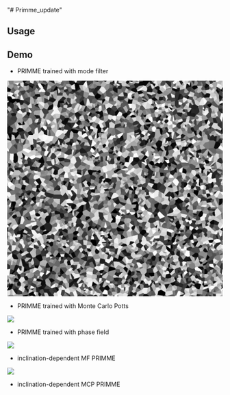 "# Primme_update" 

## 

## Usage

## Demo
- PRIMME trained with mode filter
<div style="display: flex; justify-content: center; align-items: center;">
  <img src="materials/mf.gif" width="600" />
</div>

- PRIMME trained with Monte Carlo Potts
<div style="display: flex; justify-content: center; align-items: center;">
  <img src="materials/mf_incl.gif" width="600" />
</div>

- PRIMME trained with phase field
<div style="display: flex; justify-content: center; align-items: center;">
  <img src="materials/phase_field.gif" width=600" />
</div>

- inclination-dependent MF PRIMME
<div style="display: flex; justify-content: center; align-items: center;">
  <img src="materials/mf_incl.gif" width="600" />
</div>

- inclination-dependent MCP PRIMME
